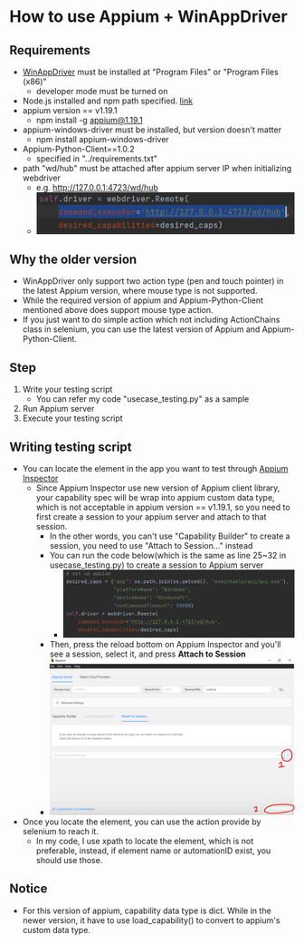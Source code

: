 # How to use Appium + WinAppDriver

## Requirements
- [WinAppDriver](https://github.com/microsoft/WinAppDriver/releases) must be installed at "Program Files" or "Program Files (x86)"
  - developer mode must be turned on
- Node.js installed and npm path specified. [link](https://docs.npmjs.com/downloading-and-installing-node-js-and-npm)
- appium version == v1.19.1
  - npm install -g appium@1.19.1
- appium-windows-driver must be installed, but version doesn't matter 
  - npm install appium-windows-driver
- Appium-Python-Client==1.0.2
  - specified in "../requirements.txt"
- path "wd/hub" must be attached after appium server IP when initializing webdriver
  - e.g. http://127.0.0.1:4723/wd/hub
  - ![img.png](path_example.png)

## Why the older version
- WinAppDriver only support two action type (pen and touch pointer) in the latest Appium version, where mouse type is not supported.
- While the required version of appium and Appium-Python-Client mentioned above does support mouse type action.
- If you just want to do simple action which not including ActionChains class in selenium, you can use the latest version of Appium and Appium-Python-Client. 

## Step
1. Write your testing script
   - You can refer my code "usecase_testing.py" as a sample
2. Run Appium server
3. Execute your testing script

## Writing testing script
- You can locate the element in the app you want to test through [Appium Inspector](https://github.com/appium/appium-inspector/releases)
  - Since Appium Inspector use new version of Appium client library, your capability spec will be wrap into appium custom data type, which is not acceptable in appium version == v1.19.1, so you need to first create a session to your appium server and attach to that session.
    - In the other words, you can't use "Capability Builder" to create a session, you need to use "Attach to Session..." instead
    - You can run the code below(which is the same as line 25~32 in usecase_testing.py) to create a session to Appium server
      - ![img.png](create_session_code.png)
    - Then, press the reload bottom on Appium Inspector and you'll see a session, select it, and press **Attach to Session** 
    - ![img.png](Appium_Inspector.png)
- Once you locate the element, you can use the action provide by selenium to reach it.
  - In my code, I use xpath to locate the element, which is not preferable, instead, if element name or automationID exist, you should use those.  

## Notice
- For this version of appium, capability data type is dict. While in the newer version, it have to use load_capability() to convert to appium's custom data type.